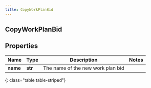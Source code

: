 ```yaml
---
title: CopyWorkPlanBid
---
```

## CopyWorkPlanBid

## Properties

|Name | Type | Description | Notes|
|------------ | ------------- | ------------- | -------------|
| **name** | **str** | The name of the new work plan bid | |
{: class="table table-striped"}


